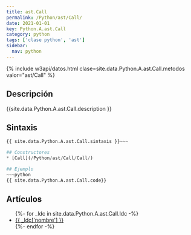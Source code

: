 ```yaml
---
title: ast.Call
permalink: /Python/ast/Call/
date: 2021-01-01
key: Python.A.ast.Call
category: python
tags: ['clase python', 'ast']
sidebar: 
  nav: python
---
```


{% include w3api/datos.html clase=site.data.Python.A.ast.Call.metodos valor="ast/Call" %}

## Descripción
{{site.data.Python.A.ast.Call.description }}

## Sintaxis
~~~python
{{ site.data.Python.A.ast.Call.sintaxis }}~~~

## Constructores
* [Call](/Python/ast/Call/Call/)

## Ejemplo
~~~python
{{ site.data.Python.A.ast.Call.code}}
~~~

## Artículos
<ul>
{%- for _ldc in site.data.Python.A.ast.Call.ldc -%}
   <li>
       <a href="{{_ldc['url'] }}">{{ _ldc['nombre'] }}</a>
   </li>
{%- endfor -%}
</ul>
